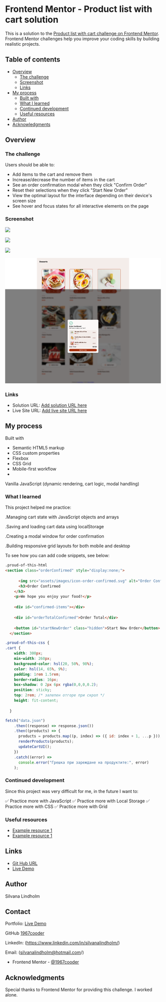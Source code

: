 # Frontend Mentor - Product list with cart solution

This is a solution to the [Product list with cart challenge on Frontend Mentor](https://www.frontendmentor.io/challenges/product-list-with-cart-5MmqLVAp_d). Frontend Mentor challenges help you improve your coding skills by building realistic projects. 

## Table of contents

- [Overview](#overview)
  - [The challenge](#the-challenge)
  - [Screenshot](#screenshot)
  - [Links](#links)
- [My process](#my-process)
  - [Built with](#built-with)
  - [What I learned](#what-i-learned)
  - [Continued development](#continued-development)
  - [Useful resources](#useful-resources)
- [Author](#author)
- [Acknowledgments](#acknowledgments)



## Overview

### The challenge

Users should be able to:

- Add items to the cart and remove them
- Increase/decrease the number of items in the cart
- See an order confirmation modal when they click "Confirm Order"
- Reset their selections when they click "Start New Order"
- View the optimal layout for the interface depending on their device's screen size
- See hover and focus states for all interactive elements on the page

### Screenshot

![](./designSilva/127.0.0.1_5501_index.html.png)

![](./designSilva/active-states.html.png)

![](./designSilva/mobile.png)

![](./designSilva/confirmed-items.html.png)



### Links

- Solution URL: [Add solution URL here](https://your-solution-url.com)
- Live Site URL: [Add live site URL here](https://your-live-site-url.com)

## My process

Built with

- Semantic HTML5 markup
- CSS custom properties
- Flexbox
- CSS Grid
- Mobile-first workflow
- 
Vanilla JavaScript (dynamic rendering, cart logic, modal handling)

### What I learned

This project helped me practice:

.Managing cart state with JavaScript objects and arrays

.Saving and loading cart data using localStorage

.Creating a modal window for order confirmation

.Building responsive grid layouts for both mobile and desktop

To see how you can add code snippets, see below:

```html
.proud-of-this-html
<section class="orderConfirmed" style="display:none;">
  
      <img src="assets/images/icon-order-confirmed.svg" alt="Order Confirmed" class="order-confirmed">
      <h3>Order Confirmed
    </h3>
    <p>We hope you enjoy your food!</p>

    <div id="confirmed-items"></div>

    <div id="orderTotalConfirmed">Order Total</div>

    <button id="startNewOrder" class="hidden">Start New Order</button>
  </section>
```
```css
.proud-of-this-css {
.cart {
    width: 300px;
    min-width: 260px;
    background-color: hsl(20, 50%, 98%);
    color: hsl(14, 65%, 9%);
    padding: 1rem 1.5rem;
    border-radius: 16px;
    box-shadow: 0 2px 6px rgba(0,0,0,0.2);
    position: sticky;
    top: 2rem; /* залепен отгоре при скрол */
    height: fit-content;

  }
```
```js
fetch("data.json")
    .then((response) => response.json())
    .then((products) => {
      products = products.map((p, index) => ({ id: index + 1, ...p }));
      renderProducts(products);
      updateCartUI();
    })
    .catch((error) =>
      console.error("Грешка при зареждане на продуктите:", error)
    );
```


### Continued development

Since this project was very difficult for me, in the future I want to:

✅ Practice more with JavaScript
✅ Practice more with Local Storage
✅ Practice more with CSS
✅ Practice more with Grid



### Useful resources

- [Example resource 1](https://https://www.w3schools.com/)
- [Example resource 1](https://cssgridgarden.com/)

## Links
- [Git Hub URL](https://github.com/1967cooder/harjoitukset/tree/main/product-list-with-cart-main/)
- [Live Demo](https://bestdesserts.netlify.app/)

## Author

Silvana Lindholm

## Contact

Portfolio: [Live Demo](https://portfoliosilvana.netlify.app/)

GitHub [1967cooder](https://github.com/1967cooder/)

LinkedIn: (https://www.linkedin.com/in/silvanalindholm/)

Email: (silvanalindholm@hotmail.com/)

- Frontend Mentor - [@1967cooder
](https://www.frontendmentor.io/profile/1967cooder)



## Acknowledgments

Special thanks to Frontend Mentor for providing this challenge. I worked alone.

